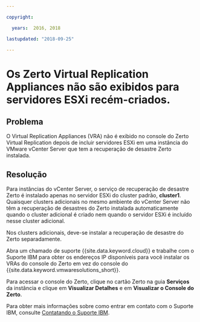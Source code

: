 ```yaml
---

copyright:

  years:  2016, 2018

lastupdated: "2018-09-25"

---
```


# Os Zerto Virtual Replication Appliances não são exibidos para servidores ESXi recém-criados.

## Problema
O Virtual Replication Appliances (VRA) não é exibido no console do Zerto Virtual Replication depois de incluir servidores ESXi em uma instância do VMware vCenter Server que tem a recuperação de desastre Zerto instalada.

## Resolução
Para instâncias do vCenter Server, o serviço de recuperação de desastre Zerto é instalado apenas no servidor ESXi do cluster padrão, **cluster1**. Quaisquer clusters adicionais no mesmo ambiente do vCenter Server não têm a recuperação de desastres do Zerto instalada automaticamente quando o cluster adicional é criado nem quando o servidor ESXi é incluído nesse cluster adicional.

Nos clusters adicionais, deve-se instalar a recuperação de desastre do Zerto separadamente.

Abra um chamado de suporte {{site.data.keyword.cloud}} e trabalhe com o Suporte IBM para obter os endereços IP disponíveis para você instalar os VRAs do console do Zerto em vez do console do {{site.data.keyword.vmwaresolutions_short}}.

Para acessar o console do Zerto, clique no cartão Zerto na guia **Serviços** da instância e clique em **Visualizar Detalhes** e em **Visualizar o Console do Zerto**.

Para obter mais informações sobre como entrar em contato com o Suporte IBM, consulte [Contatando o Suporte IBM](trbl_support.html).
